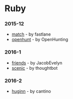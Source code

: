 # Ruby


### 2015-12
- [match](https://github.com/fastlane/match) - by fastlane
- [openhunt](https://github.com/OpenHunting/openhunt) - by OpenHunting

### 2016-1
- [friends](https://github.com/JacobEvelyn/friends) - by JacobEvelyn
- [scenic](https://github.com/thoughtbot/scenic) - by thoughtbot

### 2016-2
- [huginn](https://github.com/cantino/huginn) - by cantino

